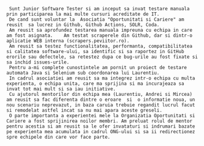      Sunt Junior Software Tester si am inceput sa invat testare manuala prin participarea la mai multe cursuri acreditate de IT.
     De cand sunt voluntar la  Asociatia "Oportunitati si Cariere" am reusit  sa lucrez in Github, Github Actions, SOLR, Coda.
     Am reusit sa aprofundez testarea manuala impreuna cu echipa in care am fost asignata.    Am testat scraperele din Github, dar si dintr-o aplicatie WEB interna (scrapers.peviitor.ro).
     Am reusit sa testez functionalitatea, performanta, compatibilitatea si calitatea software-ului, sa identific si sa raportez in GitHub erorile sau defectele, sa retestez dupa ce bug-urile au fost fixate si sa inchid issues-urile.
     Pentru a-mi complete cunostintele am pornit un proiect de testare automata Java si Selenium sub coordonarea lui Laurentiu.
     In cadrul asociatiei am reusit sa ma integrez intr-o echipa cu multa experienta, o echipa unita, care ma sprijina si ma incurajeaza sa invat tot mai mult si sa iau initiative.
     Cu ajutorul mentorilor din echipa mea (Laurentiu, Andrei si Mircea)  am reusit sa fac diferenta dintre o eroare  si  o informatie noua, un nou scenariu neprevazut, in baza caruia trebuie regandit lucrul facut si remodelat astfel incat sa nu mai apara aceste greseli.
     O parte importanta a experientei mele la Organizatia Oportunitati si Cariere a fost sprijinirea noilor membri. Am preluat rolul de mentor pentru acestia si am reusit sa le ofer invataturi si indrumari bazate pe experienta mea acumulata in cadrul ONG-ului si sa ii redirectionez spre echipele din care vor face parte.
